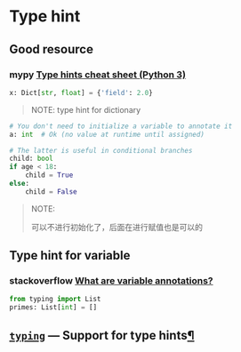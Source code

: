 # Type hint

## Good resource

### mypy [Type hints cheat sheet (Python 3)](https://mypy.readthedocs.io/en/stable/cheat_sheet_py3.html)

```Python
x: Dict[str, float] = {'field': 2.0}
```

> NOTE: type hint for dictionary



```Python
# You don't need to initialize a variable to annotate it
a: int  # Ok (no value at runtime until assigned)

# The latter is useful in conditional branches
child: bool
if age < 18:
    child = True
else:
    child = False
```

> NOTE: 
>
> 可以不进行初始化了，后面在进行赋值也是可以的

## Type hint for variable

### stackoverflow [What are variable annotations?](https://stackoverflow.com/questions/39971929/what-are-variable-annotations)



```python
from typing import List
primes: List[int] = []
```



## [`typing`](https://docs.python.org/3/library/typing.html#module-typing) — Support for type hints[¶](https://docs.python.org/3/library/typing.html#module-typing)

